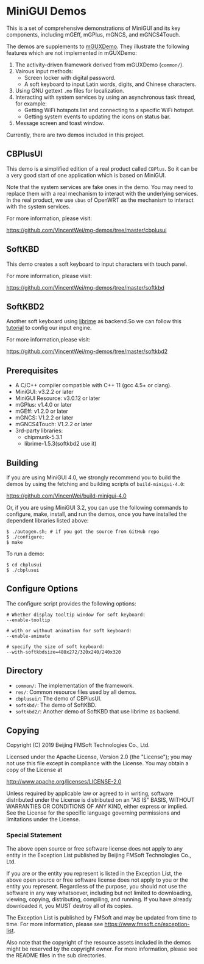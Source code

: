 # MiniGUI Demos

This is a set of comprehensive demonstrations of MiniGUI and
its key components, including mGEff, mGPlus, mGNCS, and mGNCS4Touch.

The demos are supplements to [mGUXDemo]. They illustrate the following
features which are not implemented in mGUXDemo:

1. The activity-driven framework derived from mGUXDemo (`common/`).
1. Vairous input methods:
   * Screen locker with digital password.
   * A soft keyboard to input Latin words, digits, and Chinese characters.
1. Using GNU gettext `.mo` files for localization.
1. Interacting with system services by using an asynchronous task thread,
for example:
   * Getting WiFi hotspots list and connecting to a specific WiFi hotspot.
   * Getting system events to updating the icons on status bar.
1. Message screen and toast window.

Currently, there are two demos included in this project.

## CBPlusUI

This demo is a simplified edition of a real product called `CBPlus`.
So it can be a very good start of one application which is based on MiniGUI.

Note that the system services are fake ones in the demo. You may need
to replace them with a real mechanism to interact with the underlying
services. In the real product, we use `ubus` of OpenWRT as the
mechanism to interact with the system services.

For more information, please visit:

https://github.com/VincentWei/mg-demos/tree/master/cbplusui

## SoftKBD

This demo creates a soft keyboard to input characters with touch panel.

For more information, please visit:

https://github.com/VincentWei/mg-demos/tree/master/softkbd

## SoftKBD2

Another soft keyboard using  [librime](https://github.com/rime/librime)  as backend.So we can follow this [tutorial](https://github.com/rime/home/wiki/CustomizationGuide) to config our input engine.

For more information,please visit:

https://github.com/VincentWei/mg-demos/tree/master/softkbd2

## Prerequisites

  * A C/C++ compiler compatible with C++ 11 (gcc 4.5+ or clang).
  * MiniGUI: v3.2.2 or later
  * MiniGUI Resource: v3.0.12 or later
  * mGPlus: v1.4.0 or later
  * mGEff: v1.2.0 or later
  * mGNCS: V1.2.2 or later
  * mGNCS4Touch: V1.2.2 or later
  * 3rd-party libraries:
    * chipmunk-5.3.1
    * librime-1.5.3(softkbd2 use it)

## Building

If you are using MiniGUI 4.0, we strongly recommend you to build
the demos by using the fetching and building scripts of
`build-minigui-4.0`:

https://github.com/VincenWei/build-minigui-4.0

Or, if you are using MiniGUI 3.2, you can use the following commands
to configure, make, install, and run the demos, once you have installed
the dependent libraries listed above:

    $ ./autogen.sh; # if you got the source from GitHub repo
    $ ./configure;
    $ make

To run a demo:

    $ cd cbplusui
    $ ./cbplusui

## Configure Options

The configure script provides the following options:

    # Whether display tooltip window for soft keyboard:
    --enable-tooltip
    
    # with or without animation for soft keyboard:
    --enable-animate
    
    # specify the size of soft keyboard:
    --with-softkbdsize=480x272/320x240/240x320

## Directory

* `common/`: The implementation of the framework.
* `res/`: Common resource files used by all demos.
* `cbplusui/`: The demo of CBPlusUI.
* `softkbd/`: The demo of SoftKBD.
* `softkbd2/`: Another demo of SoftKBD that use librime as backend.

## Copying

Copyright (C) 2019 Beijing FMSoft Technologies Co., Ltd.

Licensed under the Apache License, Version 2.0 (the "License");
you may not use this file except in compliance with the License.
You may obtain a copy of the License at

   http://www.apache.org/licenses/LICENSE-2.0

Unless required by applicable law or agreed to in writing, software
distributed under the License is distributed on an "AS IS" BASIS,
WITHOUT WARRANTIES OR CONDITIONS OF ANY KIND, either express or implied.
See the License for the specific language governing permissions and
limitations under the License.

### Special Statement

The above open source or free software license does
not apply to any entity in the Exception List published by
Beijing FMSoft Technologies Co., Ltd.

If you are or the entity you represent is listed in the Exception List,
the above open source or free software license does not apply to you
or the entity you represent. Regardless of the purpose, you should not
use the software in any way whatsoever, including but not limited to
downloading, viewing, copying, distributing, compiling, and running.
If you have already downloaded it, you MUST destroy all of its copies.

The Exception List is published by FMSoft and may be updated
from time to time. For more information, please see
<https://www.fmsoft.cn/exception-list>.

Also note that the copyright of the resource assets included in the
demos might be reserved by the copyright owner. For more information,
please see the README files in the sub directories.

[mGUXDemo]: https://github.com/VincentWei/cell-phone-ux-demo

